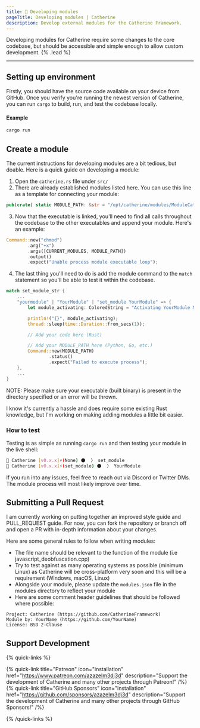 ```yaml
---
title: 🦀 Developing modules
pageTitle: Developing modules | Catherine
description: Develop external modules for the Catherine Framework.
---
```


Developing modules for Catherine require some changes to the core codebase, but should be accessible and simple enough to allow custom development. {% .lead %}

---

## Setting up environment

Firstly, you should have the source code available on your device from GitHub. Once you verify you're running the newest version of Catherine, you can run `cargo` to build, run, and test the codebase locally.

#### Example

```bash
cargo run
```

## Create a module

The current instructions for developing modules are a bit tedious, but doable. Here is a quick guide on developing a module:

1. Open the `catherine.rs` file under `src/`
2. There are already established modules listed here. You can use this line as a template for connecting your module:

```rust
pub(crate) static MODULE_PATH: &str = "/opt/catherine/modules/ModuleCategory/ModuleName/dist/Exec";
```

3. Now that the executable is linked, you'll need to find all calls throughout the codebase to the other executables and append your module. Here's an example:

```rust
Command::new("chmod")
        .arg("+x")
        .args([CURRENT_MODULES, MODULE_PATH])
        .output()
        .expect("Unable process module executable loop");
```

4. The last thing you'll need to do is add the module command to the `match` statement so you'll be able to test it within the codebase.

```rust
match set_module_str {
    ...
    "yourmodule" | "YourModule" | "set_module YourModule" => {
        let module_activating: ColoredString = "Activating YourModule Module...\n".green();

        println!("{}", module_activating);
        thread::sleep(time::Duration::from_secs(1));

        // Add your code here (Rust)

        // Add your MODULE_PATH here (Python, Go, etc.)
        Command::new(MODULE_PATH)
                .status()
                .expect("Failed to execute process");
    },
    ...
}
```

NOTE: Please make sure your executable (built binary) is present in the directory specified or an error will be thrown.

I know it's currently a hassle and does require some existing Rust knowledge, but I'm working on making adding modules a little bit easier.

### How to test

Testing is as simple as running `cargo run` and then testing your module in the live shell:

```bash
🦀 Catherine [v0.x.x]⚡(None) 🌑  〉 set_module
🦀 Catherine [v0.x.x]⚡(set_module) 🌑  〉 YourModule
```

If you run into any issues, feel free to reach out via Discord or Twitter DMs. The module process will most likely improve over time.

## Submitting a Pull Request

I am currently working on putting together an improved style guide and PULL_REQUEST guide. For now, you can fork the repository or branch off and open a PR with in-depth information about your changes.

Here are some general rules to follow when writing modules:

- The file name should be relevant to the function of the module (i.e javascript_deobfuscation.cpp)
- Try to test against as many operating systems as possible (minimum Linux) as Catherine will be cross-platform very soon and this will be a requirement (Windows, macOS, Linux)
- Alongside your module, please update the `modules.json` file in the modules directory to reflect your module
- Here are some comment header guidelines that should be followed where possible:

```
Project: Catherine (https://github.com/CatherineFramework)
Module by: YourName (https://github.com/YourName)
License: BSD 2-Clause
```

## Support Development

{% quick-links %}

{% quick-link title="Patreon" icon="installation" href="https://www.patreon.com/azazelm3dj3d" description="Support the development of Catherine and many other projects through Patreon!" /%}
{% quick-link title="GitHub Sponsors" icon="installation" href="https://github.com/sponsors/azazelm3dj3d" description="Support the development of Catherine and many other projects through GitHub Sponsors!" /%}

{% /quick-links %}
